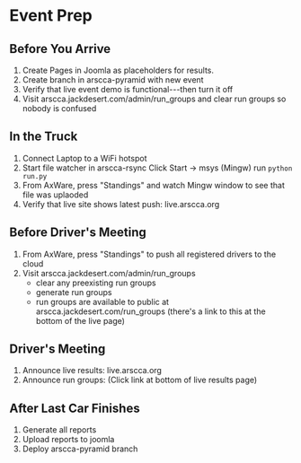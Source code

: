 Event Prep
==========

Before You Arrive
-----------------

1. Create Pages in Joomla as placeholders for results.
2. Create branch in arscca-pyramid with new event
3. Verify that live event demo is functional---then turn it off
2. Visit arscca.jackdesert.com/admin/run_groups and clear run groups so nobody is confused

In the Truck
------------

1. Connect Laptop to a WiFi hotspot
2. Start file watcher in arscca-rsync
   Click Start -> msys (Mingw)
   run `python run.py`
3. From AxWare, press "Standings" and watch Mingw window to see that file was uplaoded
4. Verify that live site shows latest push: live.arscca.org


Before Driver's Meeting
-----------------------

1. From AxWare, press "Standings" to push all registered drivers to the cloud
2. Visit arscca.jackdesert.com/admin/run_groups
   - clear any preexisting run groups
   - generate run groups
   - run groups are available to public at arscca.jackdesert.com/run_groups
     (there's a link to this at the bottom of the live page)


Driver's Meeting
----------------

1. Announce live results: live.arscca.org
2. Announce run groups: (Click link at bottom of live results page)



After Last Car Finishes
-----------------------

1. Generate all reports
2. Upload reports to joomla
3. Deploy arscca-pyramid branch

